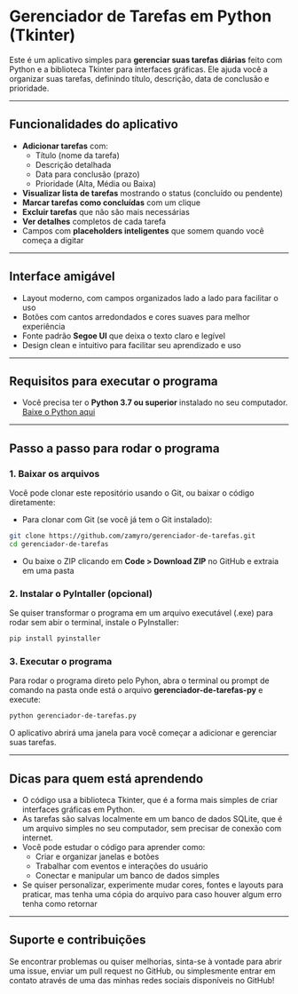 # Gerenciador de Tarefas em Python (Tkinter)

Este é um aplicativo simples para **gerenciar suas tarefas diárias** feito com Python e a biblioteca Tkinter para interfaces gráficas. Ele ajuda você a organizar suas tarefas, definindo título, descrição, data de conclusão e prioridade.

---

## Funcionalidades do aplicativo

- **Adicionar tarefas** com:
  - Título (nome da tarefa)
  - Descrição detalhada
  - Data para conclusão (prazo)
  - Prioridade (Alta, Média ou Baixa)
- **Visualizar lista de tarefas** mostrando o status (concluído ou pendente)
- **Marcar tarefas como concluídas** com um clique
- **Excluir tarefas** que não são mais necessárias
- **Ver detalhes** completos de cada tarefa
- Campos com **placeholders inteligentes** que somem quando você começa a digitar

---

## Interface amigável

- Layout moderno, com campos organizados lado a lado para facilitar o uso
- Botões com cantos arredondados e cores suaves para melhor experiência
- Fonte padrão **Segoe UI** que deixa o texto claro e legível
- Design clean e intuitivo para facilitar seu aprendizado e uso

---

## Requisitos para executar o programa

- Você precisa ter o **Python 3.7 ou superior** instalado no seu computador.  
  [Baixe o Python aqui](https://www.python.org/downloads/)

---

## Passo a passo para rodar o programa

### 1. Baixar os arquivos

Você pode clonar este repositório usando o Git, ou baixar o código diretamente: 

- Para clonar com Git (se você já tem o Git instalado):

```bash
git clone https://github.com/zamyro/gerenciador-de-tarefas.git
cd gerenciador-de-tarefas
```

- Ou baixe o ZIP clicando em **Code > Download ZIP** no GitHub e extraia em uma pasta

### 2. Instalar o PyIntaller (opcional)

Se quiser transformar o programa em um arquivo executável (.exe) para rodar sem abir o terminal, instale o PyInstaller:

``` bash
pip install pyinstaller
```

### 3. Executar o programa

Para rodar o programa direto pelo Pyhon, abra o terminal ou prompt de comando na pasta onde está o arquivo **gerenciador-de-tarefas-py** e execute:

``` bash
python gerenciador-de-tarefas.py
```

O aplicativo abrirá uma janela para você começar a adicionar e gerenciar suas tarefas.

---

## Dicas para quem está aprendendo

- O código usa a biblioteca Tkinter, que é a forma mais simples de criar interfaces gráficas em Python.
- As tarefas são salvas localmente em um banco de dados SQLite, que é um arquivo simples no seu computador, sem precisar de conexão com internet.
- Você pode estudar o código para aprender como:
  - Criar e organizar janelas e botões
  - Trabalhar com eventos e interações do usuário
  - Conectar e manipular um banco de dados simples
- Se quiser personalizar, experimente mudar cores, fontes e layouts para praticar, mas tenha uma cópia do arquivo para caso houver algum erro tenha como retornar

---

## Suporte e contribuições

Se encontrar problemas ou quiser melhorias, sinta-se à vontade para abrir uma issue, enviar um pull request no GitHub, ou simplesmente entrar em contato através de uma das minhas redes sociais disponíveis no GitHub!
